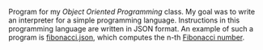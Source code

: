 Program for my *Object Oriented Programming* class. My goal was to write an interpreter for a simple programming language. Instructions in this programming language are written in JSON format. An example of such a program is [fibonacci.json](fibonacci.json), which computes the n-th [Fibonacci number](https://en.wikipedia.org/wiki/Fibonacci_number).
